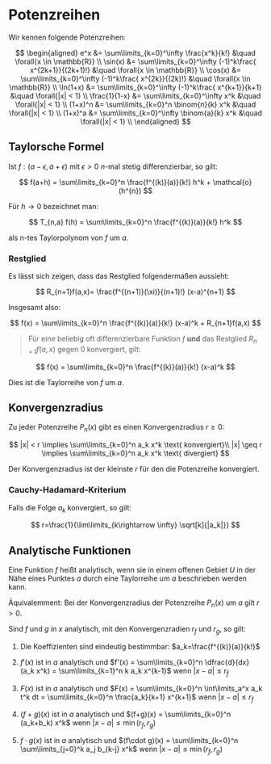 # Potenzreihen

Wir kennen folgende Potenzreihen:

$$
\begin{aligned}
e^x &= \sum\limits_{k=0}^\infty \frac{x^k}{k!} &\quad \forall{x \in \mathbb{R}} \\
\sin(x) &= \sum\limits_{k=0}^\infty (-1)^k\frac{ x^{2k+1}}{(2k+1)!} &\quad \forall{x \in \mathbb{R}} \\
\cos(x) &= \sum\limits_{k=0}^\infty (-1)^k\frac{ x^{2k}}{(2k)!} &\quad \forall{x \in \mathbb{R}} \\
\ln(1+x) &= \sum\limits_{k=0}^\infty (-1)^k\frac{ x^{k+1}}{k+1} &\quad \forall{|x| < 1} \\
\frac{1}{1-x} &= \sum\limits_{k=0}^\infty x^k &\quad \forall{|x| < 1} \\
(1+x)^n &= \sum\limits_{k=0}^n \binom{n}{k} x^k &\quad \forall{|x| < 1} \\
(1+x)^a &= \sum\limits_{k=0}^\infty \binom{a}{k} x^k &\quad \forall{|x| < 1} \\
\end{aligned}
$$

## Taylorsche Formel

Ist $f: (a-\epsilon,a+\epsilon)$ mit $\epsilon >0$ $n$-mal stetig differenzierbar, so gilt:

$$
f(a+h) = \sum\limits_{k=0}^n \frac{f^{(k)}(a)}{k!} h^k + \mathcal{o}(h^{n})
$$

Für $h\rightarrow 0$ bezeichnet man:

$$
T_{n,a} f(h) = \sum\limits_{k=0}^n \frac{f^{(k)}(a)}{k!} h^k
$$

als n-tes Taylorpolynom von $f$ um $a$.

### Restglied

Es lässt sich zeigen, dass das Restglied folgendermaßen aussieht:

$$
R_{n+1}f(a,x)= \frac{f^{(n+1)}(\xi)}{(n+1)!} (x-a)^{n+1}
$$

Insgesamt also:

$$
f(x) = \sum\limits_{k=0}^n \frac{f^{(k)}(a)}{k!} (x-a)^k + R_{n+1}f(a,x)
$$

>Für eine beliebig oft differenzierbare Funktion $f$ **und**  das Restglied $R_{n+1}f(a,x)$ gegen $0$ konvergiert, gilt:

$$
f(x) = \sum\limits_{k=0}^n \frac{f^{(k)}(a)}{k!} (x-a)^k
$$

Dies ist die Taylorreihe von $f$ um $a$.

## Konvergenzradius

Zu jeder Potenzreihe $P_n(x)$ gibt es einen Konvergenzradius $r\geq 0$:

$$
|x| < r \implies \sum\limits_{k=0}^n a_k x^k \text{ konvergiert}\\
|x| \geq r \implies \sum\limits_{k=0}^n a_k x^k \text{ divergiert}
$$

Der Konvergenzradius ist der kleinste $r$ für den die Potenzreihe konvergiert.

### Cauchy-Hadamard-Kriterium

Falls die Folge $a_k$ konvergiert, so gilt:

$$
r=\frac{1}{\lim\limits_{k\rightarrow \infty} \sqrt[k]{|a_k|}}
$$

## Analytische Funktionen

Eine Funktion $f$ heißt analytisch, wenn sie in einem offenen Gebiet $U$ in der Nähe eines Punktes $a$ durch eine Taylorreihe um $a$ beschrieben werden kann.

Äquivalemment: Bei der Konvergenzradius der Potenzreihe $P_n(x)$ um $a$ gilt $r>0$.

Sind $f$ und $g$ in $x$ analytisch, mit den Konvergenzradien $r_f$ und $r_g$, so gilt:

1. Die Koeffizienten sind eindeutig bestimmbar: $a_k=\frac{f^{(k)}(a)}{k!}$

2. $f'(x)$ ist in $a$ analytisch und $f'(x) = \sum\limits_{k=0}^n \dfrac{d}{dx} (a_k x^k) = \sum\limits_{k=1}^n k a_k x^{k-1}$ wenn $|x-a| \leq r_f$

3. $F(x)$ ist in $a$ analytisch und $F(x) = \sum\limits_{k=0}^n \int\limits_a^x a_k t^k dt = \sum\limits_{k=0}^n \frac{a_k}{k+1} x^{k+1}$ wenn $|x-a| \leq r_f$

4. $(f+g)(x)$ ist in $a$ analytisch und $(f+g)(x) = \sum\limits_{k=0}^n (a_k+b_k) x^k$ wenn $|x-a| \leq \min(r_f,r_g)$

5. $f\cdot g(x)$ ist in $a$ analytisch und $(f\cdot g)(x) = \sum\limits_{k=0}^n \sum\limits_{j=0}^k a_j b_{k-j} x^k$ wenn $|x-a| \leq \min(r_f,r_g)$
